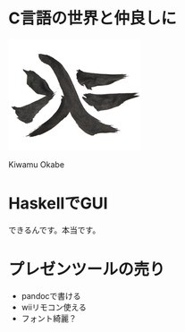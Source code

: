 # C言語の世界と仲良しに

![background](start_haskell.png)

Kiwamu Okabe

# HaskellでGUI

できるんです。本当です。

# プレゼンツールの売り

* pandocで書ける
* wiiリモコン使える
* フォント綺麗？
